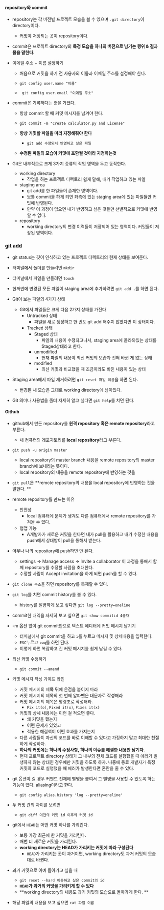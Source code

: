 #### repository와 commit

- repository는 각 버전별 프로젝트 모습을 볼 수 있으며 `.git directory`이  directory이다.
  - 커밋이 저장되는 곳이 repository이다.
- commit은 프로젝트 directory의 **특정 모습을 하나의 버전으로 남기는 행위 & 결과물을 말한다.**

- 이메일 주소 + 이름 설정하기

  - 처음으로 커밋을 하기 전 사용자의 이름과 이메일 주소를 설정해야 한다. 
  - `git config user.name "이름"`

  - ` git config user.email "이메일 주소"`

- commit은 기록하다는 뜻을 가졌다.

  - 항상 commit 할 때 커밋 메시지를 남겨야 한다.

  - `git commit -m "Create calculator.py and License"`
  - **항상 커밋할 파일을 미리 지정해줘야 한다**
    - `git add 수정되서 반영하고 싶은 파일`
  - **수정된 파일의 모습이 커밋에 포함될 것이라 지정하는것**

- Git은 내부적으로 크게 3가지 종류의 작업 영역을 두고 동작한다.
  - working directory
    - 작업을 하는 프로젝트 디렉토리 쉽게 말해, 내가 작업하고 있는 파일
  - staging area
    - git add를 한 파일들이 존재한 영역이다. 
    - 보통 commit을 하게 되면 좌측에 있는 staging area에 있는 파일들만 커밋에 반영된다.
    - 만약 이 과정이 없으면 내가 반영하고 싶은 것들만 선별적으로 커밋에 반영할 수 없다.
  - repository
    - working directory의 변경 이력들이 저장되어 있는 영역이다. 커밋들이 저장된 영역이다.

### git add

- git status는 깃이 인식하고 있는 프로젝트 디렉토리의 현재 상태를 보여준다. 
- 터미널에서 폴더를 만들려면 `mkdir`
- 터미널에서 파일을 만들려면 `touch`
- 한꺼번에 변경된 모든 파일이 staging area에 추가하려면 `git add .`를 하면 된다. 
- Git이 보는 파일의 4가지 상태
  - Git에서 파일들은 크게 다음 2가지 상태를 가진다
    - Untracked 상태
      - 파일을 새로 생성하고 한 번도 git add 해주지 않았다면 이 상태이다.
    - Tracked 상태
      - Staged 상태
        - 파일의 내용이 수정되고나서, staging area에 올라와있는 상태를 Staged상태라고 한다.
      - unmodified
        - 현재 파일의 내용이 최신 커밋의 모습과 전혀 바뀐 게 없는 상태
      - modified 
        - 최신 커밋과 비교했을 때 조금이라도 바뀐 내용이 있는 상태

- Staging area에서 파일 제거하려면  `git reset 파일 이름`을 하면 된다.
  - 변경된 새 모습은 그대로 working directory에 남아있다.
- Git 의미나 사용법을 좀더 자세히 알고 싶다면 `git help`를 치면 된다. 



#### Github

- github에서 만든 repository를 **원격 repository 혹은 remote repository**라고 부른다.
  - 내 컴퓨터의 레포지토리를 **local repository**라고 부른다.

- `git push -u origin master`
  - local repository의 master branch 내용을 remote repository의 master branch에 보내라는 뜻이다.
  - local repository의 내용을 remote repository에 반영하는 것을

- `git pull`은 **remote repository의 내용을 local repository에 반영하는 것을 말한다. **

- remote repository를 만드는 이유
  - 안전성
    - local 컴퓨터에 문제가 생겨도 다른 컴퓨터에서 remote repository를 가져올 수 있다.
  - 협업 가능
    - A개발자가 새로운 커밋을 한다면 내가 pull을 활용하고 내가 수정한 내용을 push해서 상대방이 pull을 통해서 받는다. 

- 아무나 나의 repository에 push하면 안 된다.
  - settings => Manage access => Invite a collaborator 이 과정을 통해서 함께 repository를 수정할 사람을 초대한다. 
  - 수정할 사람이 Accept invitation을 하게 되면 push를 할 수 있다.

- `git clone 주소`을 하면 repository를 복제할 수 있다.

- `git log`를 치면 commit history를 볼 수 있다.
  - history를 깔끔하게 보고 싶다면 `git log --pretty=oneline`
- commit한 내역을 자세히 보고 싶으면 `git show commitid 4글자 `

- -m 옵션 없이 git commit만으로 텍스트 에디터에 커밋 메시지 남기기
  - 터미널에서 git commit을 하고 `i`를 누르고 메시지 및 상세내용을 입력한다.
  - `ESC`누르고 `:wq`를 하면 된다.
  - 이렇게 하면 복잡하고 긴 커밋 메시지를 쉽게 남길 수 있다.

- 최신 커밋 수정하기 
  - `git commit --amend`
- 커밋 메시지 작성 가이드 라인
  - 커밋 메시지의 제목 뒤에 온점을 붙이지 마라
  - 커밋 메시지의 제목의 첫 번째 알파벳은 대문자로 작성해라
  - 커밋 메시지의 제목은 명령조로 작성해라.
    - `Fix it(o)`, `Fixed it(x)`, `Fixes it(x)`
  - 커밋의 상세 내용에는 이런 걸 적으면 좋다.
    - 왜 커밋을 했는지
    - 어떤 문제가 있었고
    - 적용한 해결책이 어떤 효과를 가지는지
  - 다른 사람들이 자신의 코드를 바로 이해할 수 있다고 가정하지 말고 최대한 친절하게 작성하자.
  - **하나의 커밋에는 하나의 수정사항, 하나의 이슈를 해결한 내용만 남기자.**
  - 현재 프로젝트 directory 상태가 그 내부의 전체 코드를 실행했을 때 에러가 발생하지 않는 상태인 경우에만 커밋을 하도록 하자. 나중에 동료 개발자가 특정 커밋의 코드로 실행했을 때 에러가 발생한다면 혼란을 줄 수 있다.
- git 옵션이 길 경우 커맨드 전체에 별명을 붙여서 그 별명을 사용할 수 있도록 하는 기능이 있다. aliasing이라고 한다.
  - `git config alias.history 'log --pretty=oneline'`
- 두 커밋 간의 차이를 보려면
  - `git diff 이전의 커밋 id 이후의 커밋 id`

- git에서 `HEAD`는 어떤 커밋 하나를 가리킨다.
  - 보통 가장 최근에 한 커밋을 가리킨다. 
  - 매번 더 새로운 커밋을 가리킨다. 
  - **working directory는 HEAD가 가리키는 커밋에 따라 구성된다**
    - `HEAD`가 가리키는 곳이 과거이면, working directory도 과거 커밋의 모습대로 바뀐다. 
- 과거 커밋으로 아예 돌아가고 싶을 때 
  - `git reset --hard 이동하고 싶은 commit의 id`
  - **`HEAD`가 과거의 커밋을 가리키게 할 수 있다**
  - **working directory의 내용도 과거 커밋의 모습으로 돌아가게 한다. **
- 해당 파일의 내용을 보고 싶으면 `cat 파일 이름`